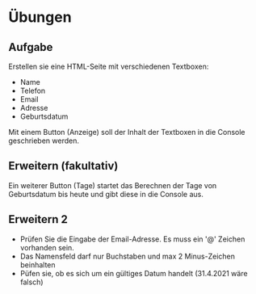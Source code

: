 # Übungen

## Aufgabe

Erstellen sie eine HTML-Seite mit verschiedenen Textboxen:

+ Name
+ Telefon
+ Email
+ Adresse
+ Geburtsdatum

Mit einem Button (Anzeige) soll der Inhalt der Textboxen in die Console geschrieben werden.

## Erweitern (fakultativ)

Ein weiterer Button (Tage) startet das Berechnen der Tage von Geburtsdatum bis heute und gibt diese in die Console aus.

## Erweitern 2

- Prüfen Sie die Eingabe der Email-Adresse. Es muss ein '@' Zeichen vorhanden sein.
- Das Namensfeld darf nur Buchstaben und max 2 Minus-Zeichen beinhalten
- Püfen sie, ob es sich um ein gültiges Datum handelt (31.4.2021 wäre falsch)